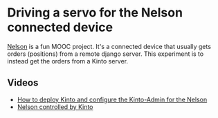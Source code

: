 # Driving a servo for the Nelson connected device

[Nelson](https://www.fun-mooc.fr/courses/MinesTelecom/04018/session01/about)
is a fun MOOC project. It's a connected device that usually gets
orders (positions) from a remote django server. This experiment is to
instead get the orders from a Kinto server.

## Videos

- [How to deploy Kinto and configure the Kinto-Admin for the Nelson](https://youtu.be/K-PAKPIpgow)
- [Nelson controlled by Kinto](https://youtu.be/42YAwlnAuiQ)
